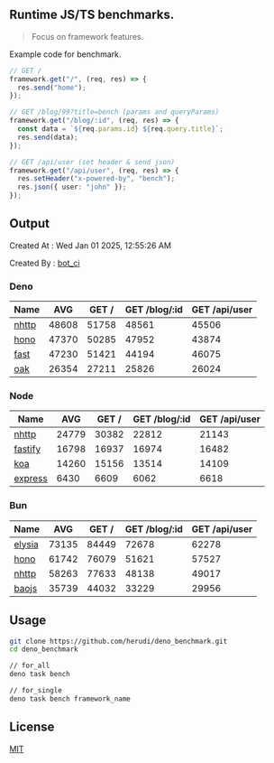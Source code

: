 ## Runtime JS/TS benchmarks.

> Focus on framework features.

Example code for benchmark.
```ts
// GET /
framework.get("/", (req, res) => {
  res.send("home");
});

// GET /blog/99?title=bench (params and queryParams)
framework.get("/blog/:id", (req, res) => {
  const data = `${req.params.id} ${req.query.title}`;
  res.send(data);
});

// GET /api/user (set header & send json)
framework.get("/api/user", (req, res) => {
  res.setHeader("x-powered-by", "bench");
  res.json({ user: "john" });
});
```

## Output
Created At : Wed Jan 01 2025, 12:55:26 AM

Created By : [bot_ci](https://github.com/herudi/deno_benchmarks/commits?author=github-actions%5Bbot%5D)


### Deno
|Name|AVG|GET /|GET /blog/:id|GET /api/user|
|----|----|----|----|----|
|[nhttp](https://github.com/nhttp/nhttp)|48608|51758|48561|45506|
|[hono](https://github.com/honojs/hono)|47370|50285|47952|43874|
|[fast](https://github.com/danteissaias/fast)|47230|51421|44194|46075|
|[oak](https://github.com/oakserver/oak)|26354|27211|25826|26024|
  


### Node
|Name|AVG|GET /|GET /blog/:id|GET /api/user|
|----|----|----|----|----|
|[nhttp](https://github.com/nhttp/nhttp)|24779|30382|22812|21143|
|[fastify](https://github.com/fastify/fastify)|16798|16937|16974|16482|
|[koa](https://github.com/koajs/koa)|14260|15156|13514|14109|
|[express](https://github.com/expressjs/express)|6430|6609|6062|6618|
  


### Bun
|Name|AVG|GET /|GET /blog/:id|GET /api/user|
|----|----|----|----|----|
|[elysia](https://github.com/elysiajs/elysia)|73135|84449|72678|62278|
|[hono](https://github.com/honojs/hono)|61742|76079|51621|57527|
|[nhttp](https://github.com/nhttp/nhttp)|58263|77633|48138|49017|
|[baojs](https://github.com/mattreid1/baojs)|35739|44032|33229|29956|
  



## Usage

```bash
git clone https://github.com/herudi/deno_benchmark.git
cd deno_benchmark

// for_all
deno task bench

// for_single
deno task bench framework_name
```

## License

[MIT](LICENSE)

